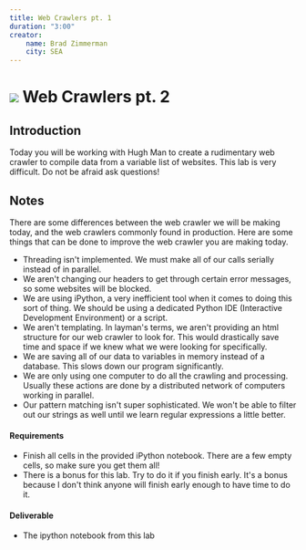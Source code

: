 ```yaml
---
title: Web Crawlers pt. 1
duration: "3:00"
creator:
    name: Brad Zimmerman
    city: SEA
---
```


# ![](https://ga-dash.s3.amazonaws.com/production/assets/logo-9f88ae6c9c3871690e33280fcf557f33.png) Web Crawlers pt. 2

## Introduction

Today you will be working with Hugh Man to create a rudimentary web crawler to compile data from a variable list of websites. This lab is very difficult. Do not be afraid ask questions!

## Notes

There are some differences between the web crawler we will be making today, and the web crawlers commonly found in production. Here are some things that can be done to improve the web crawler you are making today.

* Threading isn't implemented. We must make all of our calls serially instead of in parallel.
* We aren't changing our headers to get through certain error messages, so some websites will be blocked.
* We are using iPython, a very inefficient tool when it comes to doing this sort of thing. We should be using a dedicated Python IDE (Interactive Development Environment) or a script.
* We aren't templating. In layman's terms, we aren't providing an html structure for our web crawler to look for. This would drastically save time and space if we knew what we were looking for specifically.
* We are saving all of our data to variables in memory instead of a database. This slows down our program significantly.
* We are only using one computer to do all the crawling and processing. Usually these actions are done by a distributed network of computers working in parallel.
* Our pattern matching isn't super sophisticated. We won't be able to filter out our strings as well until we learn regular expressions a little better.

#### Requirements

- Finish all cells in the provided iPython notebook. There are a few empty cells, so make sure you get them all!
- There is a bonus for this lab. Try to do it if you finish early. It's a bonus because I don't think anyone will finish early enough to have time to do it.

#### Deliverable
- The ipython notebook from this lab
